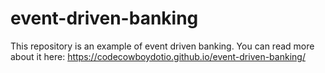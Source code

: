 # event-driven-banking

This repository is an example of event driven banking.
You can read more about it here: https://codecowboydotio.github.io/event-driven-banking/
